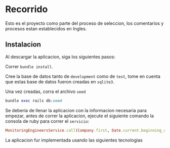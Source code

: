 Recorrido
=====================

Esto es el proyecto como parte del proceso de seleccion, los comentarios y procesos estan establecidos en Ingles.

Instalacion
------------

Al descargar la aplicacion, siga los siguientes pasos:

Correr `bundle install`.

Cree la base de datos tanto de `development` como de `test`, tome en cuenta que estas base de datos fueron creadas en `sqlite3`.

Una vez creadas, corra el archivo `seed`

```ruby
bundle exec rails db:seed
```
Se deberia de llenar la aplicacion con la informacion necesaria para empezar, antes de correr la aplicacion, ejecute el siguiente comando la consola de ruby para correr el `servicio`:

```ruby
MonitoringEngineersService.call(Company.first, Date.current.beginning_of_week.strftime("%m-%d-%Y"))
```
La aplicacion fur implementada usando las siguientes tecnologias


